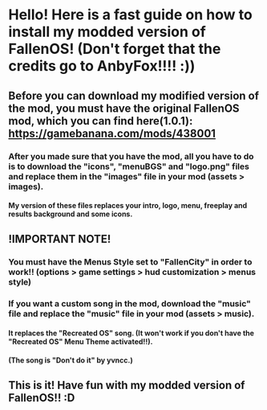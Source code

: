 # Hello! Here is a fast guide on how to install my modded version of FallenOS! (Don't forget that the credits go to AnbyFox!!!! :))
## Before you can download my modified version of the mod, you must have the original FallenOS mod, which you can find here(1.0.1): https://gamebanana.com/mods/438001

### After you made sure that you have the mod, all you have to do is to download the "icons", "menuBGS" and "logo.png" files and replace them in the "images" file in your mod (assets > images).
#### My version of these files replaces your intro, logo, menu, freeplay and results background and some icons.

## !IMPORTANT NOTE!
### You must have the Menus Style set to "FallenCity" in order to work!! (options > game settings > hud customization > menus style)

### If you want a custom song in the mod, download the "music" file and replace the "music" file in your mod (assets > music).
#### It replaces the "Recreated OS" song. (It won't work if you don't have the "Recreated OS" Menu Theme activated!!).
#### (The song is "Don't do it" by yvncc.)

## This is it! Have fun with my modded version of FallenOS!! :D
